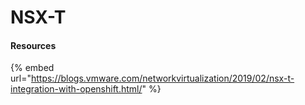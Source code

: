 # NSX-T

#### Resources

{% embed url="https://blogs.vmware.com/networkvirtualization/2019/02/nsx-t-integration-with-openshift.html/" %}



